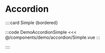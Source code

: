 # Accordion

::::card Simple {bordered}

:::code DemoAccordionSimple
<<< @/components/demo/accordion/Simple.vue
:::

::::
